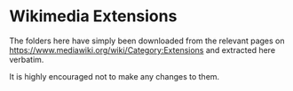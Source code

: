 # Wikimedia Extensions

The folders here have simply been downloaded from the relevant pages on https://www.mediawiki.org/wiki/Category:Extensions and extracted here verbatim.

It is highly encouraged not to make any changes to them.